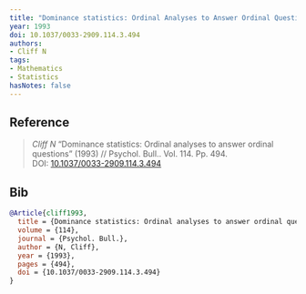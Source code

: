 ```yaml
---
title: "Dominance statistics: Ordinal Analyses to Answer Ordinal Questions"
year: 1993
doi: 10.1037/0033-2909.114.3.494
authors:
- Cliff N
tags:
- Mathematics
- Statistics
hasNotes: false
---
```


## Reference

> <i>Cliff N</i> “Dominance statistics: Ordinal analyses to answer ordinal questions” (1993) // Psychol. Bull.. Vol.&nbsp;114. Pp.&nbsp;494. DOI:&nbsp;<a href='https://doi.org/10.1037/0033-2909.114.3.494'>10.1037/0033-2909.114.3.494</a>

## Bib

```bib
@Article{cliff1993,
  title = {Dominance statistics: Ordinal analyses to answer ordinal questions},
  volume = {114},
  journal = {Psychol. Bull.},
  author = {N, Cliff},
  year = {1993},
  pages = {494},
  doi = {10.1037/0033-2909.114.3.494}
}
```
